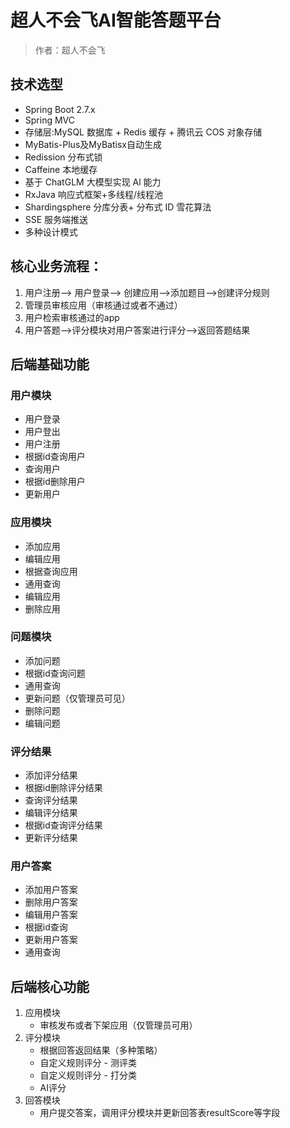 # 超人不会飞AI智能答题平台

> 作者：超人不会飞

## 技术选型

- Spring Boot 2.7.x
- Spring MVC
- 存储层:MySQL 数据库 + Redis 缓存 + 腾讯云 COS 对象存储
- MyBatis-Plus及MyBatisx自动生成 
- Redission 分布式锁
- Caffeine 本地缓存
- 基于 ChatGLM 大模型实现 Al 能力
- RxJava 响应式框架+多线程/线程池
- Shardingsphere 分库分表+ 分布式 ID 雪花算法
- SSE 服务端推送
- 多种设计模式

## 核心业务流程：
1. 用户注册——> 用户登录——> 创建应用——>添加题目——>创建评分规则
2. 管理员审核应用（审核通过或者不通过）
3. 用户检索审核通过的app
4. 用户答题——>评分模块对用户答案进行评分——>返回答题结果

## 后端基础功能

### 用户模块
- 用户登录 
- 用户登出 
- 用户注册 
- 根据id查询用户 
- 查询用户 
- 根据id删除用户 
- 更新用户 
### 应用模块
- 添加应用 
- 编辑应用 
- 根据查询应用 
- 通用查询 
- 编辑应用 
- 删除应用 
### 问题模块
- 添加问题 
- 根据id查询问题 
- 通用查询 
- 更新问题（仅管理员可见）
- 删除问题 
- 编辑问题
### 评分结果
- 添加评分结果 
- 根据id删除评分结果 
- 查询评分结果 
- 编辑评分结果 
- 根据id查询评分结果 
- 更新评分结果 

### 用户答案
- 添加用户答案 
- 删除用户答案 
- 编辑用户答案 
- 根据id查询 
- 更新用户答案 
- 通用查询  

## 后端核心功能
1. 应用模块
   - 审核发布或者下架应用（仅管理员可用）
2. 评分模块
   - 根据回答返回结果（多种策略）
   - 自定义规则评分 - 测评类 
   - 自定义规则评分 - 打分类 
   - AI评分
3. 回答模块
   - 用户提交答案，调用评分模块并更新回答表resultScore等字段


